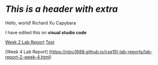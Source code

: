 # *This is a header with extra*
Hello, world! Richard Xu Capybara

I have edited this on **visual studio code**

[Week 2 Lab Report](RX_Week_2_Lab_Report.html)
[Test](https://rdxu1688.github.io/cse15l-lab-reports/RX_Week_2_Lab_Report.html)

[Week 4 Lab Report] (https://rdxu1688.github.io/cse15l-lab-reports/lab-report-2-week-4.html)
